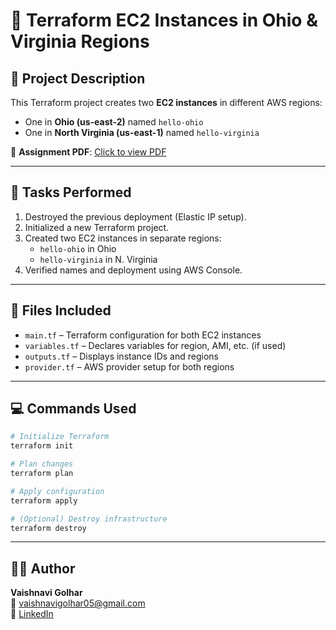 # 📘 Terraform EC2 Instances in Ohio & Virginia Regions

## 📝 Project Description

This Terraform project creates two **EC2 instances** in different AWS regions:
- One in **Ohio (us-east-2)** named `hello-ohio`
- One in **North Virginia (us-east-1)** named `hello-virginia`

📄 **Assignment PDF**: [Click to view PDF](https://github.com/Vaishnavi-Golhar/DevOps-Projects/blob/main/terraform-ec2-multiregion-ohio-virginia/terraform-ec2-multiregion-ohio-virginia.pdf)

---

## 🧪 Tasks Performed

1. Destroyed the previous deployment (Elastic IP setup).
2. Initialized a new Terraform project.
3. Created two EC2 instances in separate regions:
   - `hello-ohio` in Ohio
   - `hello-virginia` in N. Virginia
4. Verified names and deployment using AWS Console.

---

## 📂 Files Included

- `main.tf` – Terraform configuration for both EC2 instances
- `variables.tf` – Declares variables for region, AMI, etc. (if used)
- `outputs.tf` – Displays instance IDs and regions
- `provider.tf` – AWS provider setup for both regions

---

## 💻 Commands Used

```bash
# Initialize Terraform
terraform init

# Plan changes
terraform plan

# Apply configuration
terraform apply

# (Optional) Destroy infrastructure
terraform destroy
```

---

## 👩‍💼 Author

**Vaishnavi Golhar**  
📧 vaishnavigolhar05@gmail.com  
🔗 [LinkedIn](https://www.linkedin.com/in/vaishnavigolhar/)



